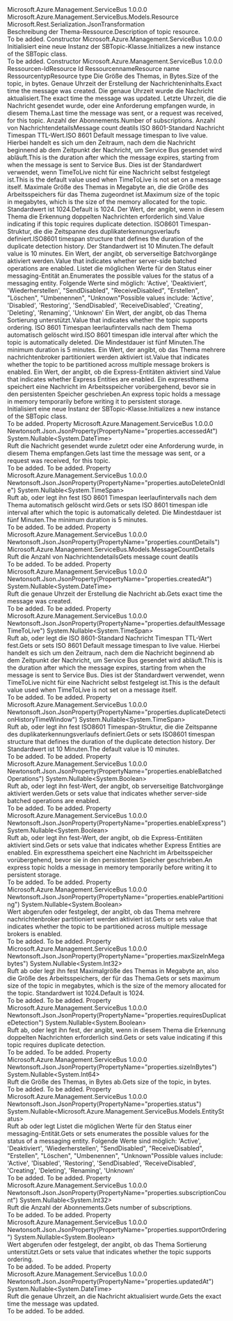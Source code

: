 <Type Name="SBTopic" FullName="Microsoft.Azure.Management.ServiceBus.Models.SBTopic">
  <TypeSignature Language="C#" Value="public class SBTopic : Microsoft.Azure.Management.ServiceBus.Models.Resource" />
  <TypeSignature Language="ILAsm" Value=".class public auto ansi beforefieldinit SBTopic extends Microsoft.Azure.Management.ServiceBus.Models.Resource" />
  <TypeSignature Language="DocId" Value="T:Microsoft.Azure.Management.ServiceBus.Models.SBTopic" />
  <TypeSignature Language="VB.NET" Value="Public Class SBTopic&#xA;Inherits Resource" />
  <TypeSignature Language="F#" Value="type SBTopic = class&#xA;    inherit Resource" />
  <AssemblyInfo>
    <AssemblyName>Microsoft.Azure.Management.ServiceBus</AssemblyName>
    <AssemblyVersion>1.0.0.0</AssemblyVersion>
  </AssemblyInfo>
  <Base>
    <BaseTypeName>Microsoft.Azure.Management.ServiceBus.Models.Resource</BaseTypeName>
  </Base>
  <Interfaces />
  <Attributes>
    <Attribute>
      <AttributeName>Microsoft.Rest.Serialization.JsonTransformation</AttributeName>
    </Attribute>
  </Attributes>
  <Docs>
    <summary>
            <span data-ttu-id="d8782-101">Beschreibung der Thema-Ressource.</span><span class="sxs-lookup"><span data-stu-id="d8782-101">Description of topic resource.</span></span>
            </summary>
    <remarks>To be added.</remarks>
  </Docs>
  <Members>
    <Member MemberName=".ctor">
      <MemberSignature Language="C#" Value="public SBTopic ();" />
      <MemberSignature Language="ILAsm" Value=".method public hidebysig specialname rtspecialname instance void .ctor() cil managed" />
      <MemberSignature Language="DocId" Value="M:Microsoft.Azure.Management.ServiceBus.Models.SBTopic.#ctor" />
      <MemberSignature Language="VB.NET" Value="Public Sub New ()" />
      <MemberType>Constructor</MemberType>
      <AssemblyInfo>
        <AssemblyName>Microsoft.Azure.Management.ServiceBus</AssemblyName>
        <AssemblyVersion>1.0.0.0</AssemblyVersion>
      </AssemblyInfo>
      <Parameters />
      <Docs>
        <summary>
            <span data-ttu-id="d8782-102">Initialisiert eine neue Instanz der SBTopic-Klasse.</span><span class="sxs-lookup"><span data-stu-id="d8782-102">Initializes a new instance of the SBTopic class.</span></span>
            </summary>
        <remarks>To be added.</remarks>
      </Docs>
    </Member>
    <Member MemberName=".ctor">
      <MemberSignature Language="C#" Value="public SBTopic (string id = null, string name = null, string type = null, Nullable&lt;long&gt; sizeInBytes = null, Nullable&lt;DateTime&gt; createdAt = null, Nullable&lt;DateTime&gt; updatedAt = null, Nullable&lt;DateTime&gt; accessedAt = null, Nullable&lt;int&gt; subscriptionCount = null, Microsoft.Azure.Management.ServiceBus.Models.MessageCountDetails countDetails = null, Nullable&lt;TimeSpan&gt; defaultMessageTimeToLive = null, Nullable&lt;int&gt; maxSizeInMegabytes = null, Nullable&lt;bool&gt; requiresDuplicateDetection = null, Nullable&lt;TimeSpan&gt; duplicateDetectionHistoryTimeWindow = null, Nullable&lt;bool&gt; enableBatchedOperations = null, Nullable&lt;Microsoft.Azure.Management.ServiceBus.Models.EntityStatus&gt; status = null, Nullable&lt;bool&gt; supportOrdering = null, Nullable&lt;TimeSpan&gt; autoDeleteOnIdle = null, Nullable&lt;bool&gt; enablePartitioning = null, Nullable&lt;bool&gt; enableExpress = null);" />
      <MemberSignature Language="ILAsm" Value=".method public hidebysig specialname rtspecialname instance void .ctor(string id, string name, string type, valuetype System.Nullable`1&lt;int64&gt; sizeInBytes, valuetype System.Nullable`1&lt;valuetype System.DateTime&gt; createdAt, valuetype System.Nullable`1&lt;valuetype System.DateTime&gt; updatedAt, valuetype System.Nullable`1&lt;valuetype System.DateTime&gt; accessedAt, valuetype System.Nullable`1&lt;int32&gt; subscriptionCount, class Microsoft.Azure.Management.ServiceBus.Models.MessageCountDetails countDetails, valuetype System.Nullable`1&lt;valuetype System.TimeSpan&gt; defaultMessageTimeToLive, valuetype System.Nullable`1&lt;int32&gt; maxSizeInMegabytes, valuetype System.Nullable`1&lt;bool&gt; requiresDuplicateDetection, valuetype System.Nullable`1&lt;valuetype System.TimeSpan&gt; duplicateDetectionHistoryTimeWindow, valuetype System.Nullable`1&lt;bool&gt; enableBatchedOperations, valuetype System.Nullable`1&lt;valuetype Microsoft.Azure.Management.ServiceBus.Models.EntityStatus&gt; status, valuetype System.Nullable`1&lt;bool&gt; supportOrdering, valuetype System.Nullable`1&lt;valuetype System.TimeSpan&gt; autoDeleteOnIdle, valuetype System.Nullable`1&lt;bool&gt; enablePartitioning, valuetype System.Nullable`1&lt;bool&gt; enableExpress) cil managed" />
      <MemberSignature Language="DocId" Value="M:Microsoft.Azure.Management.ServiceBus.Models.SBTopic.#ctor(System.String,System.String,System.String,System.Nullable{System.Int64},System.Nullable{System.DateTime},System.Nullable{System.DateTime},System.Nullable{System.DateTime},System.Nullable{System.Int32},Microsoft.Azure.Management.ServiceBus.Models.MessageCountDetails,System.Nullable{System.TimeSpan},System.Nullable{System.Int32},System.Nullable{System.Boolean},System.Nullable{System.TimeSpan},System.Nullable{System.Boolean},System.Nullable{Microsoft.Azure.Management.ServiceBus.Models.EntityStatus},System.Nullable{System.Boolean},System.Nullable{System.TimeSpan},System.Nullable{System.Boolean},System.Nullable{System.Boolean})" />
      <MemberSignature Language="VB.NET" Value="Public Sub New (Optional id As String = null, Optional name As String = null, Optional type As String = null, Optional sizeInBytes As Nullable(Of Long) = null, Optional createdAt As Nullable(Of DateTime) = null, Optional updatedAt As Nullable(Of DateTime) = null, Optional accessedAt As Nullable(Of DateTime) = null, Optional subscriptionCount As Nullable(Of Integer) = null, Optional countDetails As MessageCountDetails = null, Optional defaultMessageTimeToLive As Nullable(Of TimeSpan) = null, Optional maxSizeInMegabytes As Nullable(Of Integer) = null, Optional requiresDuplicateDetection As Nullable(Of Boolean) = null, Optional duplicateDetectionHistoryTimeWindow As Nullable(Of TimeSpan) = null, Optional enableBatchedOperations As Nullable(Of Boolean) = null, Optional status As Nullable(Of EntityStatus) = null, Optional supportOrdering As Nullable(Of Boolean) = null, Optional autoDeleteOnIdle As Nullable(Of TimeSpan) = null, Optional enablePartitioning As Nullable(Of Boolean) = null, Optional enableExpress As Nullable(Of Boolean) = null)" />
      <MemberSignature Language="F#" Value="new Microsoft.Azure.Management.ServiceBus.Models.SBTopic : string * string * string * Nullable&lt;int64&gt; * Nullable&lt;DateTime&gt; * Nullable&lt;DateTime&gt; * Nullable&lt;DateTime&gt; * Nullable&lt;int&gt; * Microsoft.Azure.Management.ServiceBus.Models.MessageCountDetails * Nullable&lt;TimeSpan&gt; * Nullable&lt;int&gt; * Nullable&lt;bool&gt; * Nullable&lt;TimeSpan&gt; * Nullable&lt;bool&gt; * Nullable&lt;Microsoft.Azure.Management.ServiceBus.Models.EntityStatus&gt; * Nullable&lt;bool&gt; * Nullable&lt;TimeSpan&gt; * Nullable&lt;bool&gt; * Nullable&lt;bool&gt; -&gt; Microsoft.Azure.Management.ServiceBus.Models.SBTopic" Usage="new Microsoft.Azure.Management.ServiceBus.Models.SBTopic (id, name, type, sizeInBytes, createdAt, updatedAt, accessedAt, subscriptionCount, countDetails, defaultMessageTimeToLive, maxSizeInMegabytes, requiresDuplicateDetection, duplicateDetectionHistoryTimeWindow, enableBatchedOperations, status, supportOrdering, autoDeleteOnIdle, enablePartitioning, enableExpress)" />
      <MemberType>Constructor</MemberType>
      <AssemblyInfo>
        <AssemblyName>Microsoft.Azure.Management.ServiceBus</AssemblyName>
        <AssemblyVersion>1.0.0.0</AssemblyVersion>
      </AssemblyInfo>
      <Parameters>
        <Parameter Name="id" Type="System.String" />
        <Parameter Name="name" Type="System.String" />
        <Parameter Name="type" Type="System.String" />
        <Parameter Name="sizeInBytes" Type="System.Nullable&lt;System.Int64&gt;" />
        <Parameter Name="createdAt" Type="System.Nullable&lt;System.DateTime&gt;" />
        <Parameter Name="updatedAt" Type="System.Nullable&lt;System.DateTime&gt;" />
        <Parameter Name="accessedAt" Type="System.Nullable&lt;System.DateTime&gt;" />
        <Parameter Name="subscriptionCount" Type="System.Nullable&lt;System.Int32&gt;" />
        <Parameter Name="countDetails" Type="Microsoft.Azure.Management.ServiceBus.Models.MessageCountDetails" />
        <Parameter Name="defaultMessageTimeToLive" Type="System.Nullable&lt;System.TimeSpan&gt;" />
        <Parameter Name="maxSizeInMegabytes" Type="System.Nullable&lt;System.Int32&gt;" />
        <Parameter Name="requiresDuplicateDetection" Type="System.Nullable&lt;System.Boolean&gt;" />
        <Parameter Name="duplicateDetectionHistoryTimeWindow" Type="System.Nullable&lt;System.TimeSpan&gt;" />
        <Parameter Name="enableBatchedOperations" Type="System.Nullable&lt;System.Boolean&gt;" />
        <Parameter Name="status" Type="System.Nullable&lt;Microsoft.Azure.Management.ServiceBus.Models.EntityStatus&gt;" />
        <Parameter Name="supportOrdering" Type="System.Nullable&lt;System.Boolean&gt;" />
        <Parameter Name="autoDeleteOnIdle" Type="System.Nullable&lt;System.TimeSpan&gt;" />
        <Parameter Name="enablePartitioning" Type="System.Nullable&lt;System.Boolean&gt;" />
        <Parameter Name="enableExpress" Type="System.Nullable&lt;System.Boolean&gt;" />
      </Parameters>
      <Docs>
        <param name="id"><span data-ttu-id="d8782-103">Ressourcen-Id</span><span class="sxs-lookup"><span data-stu-id="d8782-103">Resource Id</span></span></param>
        <param name="name"><span data-ttu-id="d8782-104">Ressourcenname</span><span class="sxs-lookup"><span data-stu-id="d8782-104">Resource name</span></span></param>
        <param name="type"><span data-ttu-id="d8782-105">Ressourcentyp</span><span class="sxs-lookup"><span data-stu-id="d8782-105">Resource type</span></span></param>
        <param name="sizeInBytes"><span data-ttu-id="d8782-106">Die Größe des Themas, in Bytes.</span><span class="sxs-lookup"><span data-stu-id="d8782-106">Size of the topic, in bytes.</span></span></param>
        <param name="createdAt"><span data-ttu-id="d8782-107">Genaue Uhrzeit der Erstellung der Nachrichteninhalts.</span><span class="sxs-lookup"><span data-stu-id="d8782-107">Exact time the message was created.</span></span></param>
        <param name="updatedAt"><span data-ttu-id="d8782-108">Die genaue Uhrzeit wurde die Nachricht aktualisiert.</span><span class="sxs-lookup"><span data-stu-id="d8782-108">The exact time the message was updated.</span></span></param>
        <param name="accessedAt"><span data-ttu-id="d8782-109">Letzte Uhrzeit, die die Nachricht gesendet wurde, oder eine Anforderung empfangen wurde, in diesem Thema.</span><span class="sxs-lookup"><span data-stu-id="d8782-109">Last time the message was sent, or a request was received, for this topic.</span></span></param>
        <param name="subscriptionCount"><span data-ttu-id="d8782-110">Anzahl der Abonnements.</span><span class="sxs-lookup"><span data-stu-id="d8782-110">Number of subscriptions.</span></span></param>
        <param name="countDetails"><span data-ttu-id="d8782-111">Anzahl von Nachrichtendetails</span><span class="sxs-lookup"><span data-stu-id="d8782-111">Message count deatils</span></span></param>
        <param name="defaultMessageTimeToLive"><span data-ttu-id="d8782-112">ISO 8601-Standard Nachricht Timespan TTL-Wert.</span><span class="sxs-lookup"><span data-stu-id="d8782-112">ISO 8601 Default message timespan to live value.</span></span> <span data-ttu-id="d8782-113">Hierbei handelt es sich um den Zeitraum, nach dem die Nachricht beginnend ab dem Zeitpunkt der Nachricht, um Service Bus gesendet wird abläuft.</span><span class="sxs-lookup"><span data-stu-id="d8782-113">This is the duration after which the message expires, starting from when the message is sent to Service Bus.</span></span> <span data-ttu-id="d8782-114">Dies ist der Standardwert verwendet, wenn TimeToLive nicht für eine Nachricht selbst festgelegt ist.</span><span class="sxs-lookup"><span data-stu-id="d8782-114">This is the default value used when TimeToLive is not set on a message itself.</span></span></param>
        <param name="maxSizeInMegabytes"><span data-ttu-id="d8782-115">Maximale Größe des Themas in Megabyte an, die die Größe des Arbeitsspeichers für das Thema zugeordnet ist.</span><span class="sxs-lookup"><span data-stu-id="d8782-115">Maximum size of the topic in megabytes, which is the size of the memory allocated for the topic.</span></span>
            <span data-ttu-id="d8782-116">Standardwert ist 1024.</span><span class="sxs-lookup"><span data-stu-id="d8782-116">Default is 1024.</span></span></param>
        <param name="requiresDuplicateDetection"><span data-ttu-id="d8782-117">Der Wert, der angibt, wenn in diesem Thema die Erkennung doppelten Nachrichten erforderlich sind.</span><span class="sxs-lookup"><span data-stu-id="d8782-117">Value indicating if this topic requires duplicate detection.</span></span></param>
        <param name="duplicateDetectionHistoryTimeWindow"><span data-ttu-id="d8782-118">ISO8601 Timespan-Struktur, die die Zeitspanne des duplikaterkennungsverlaufs definiert.</span><span class="sxs-lookup"><span data-stu-id="d8782-118">ISO8601 timespan structure that defines the duration of the duplicate detection history.</span></span> <span data-ttu-id="d8782-119">Der Standardwert ist 10 Minuten.</span><span class="sxs-lookup"><span data-stu-id="d8782-119">The default value is 10 minutes.</span></span></param>
        <param name="enableBatchedOperations"><span data-ttu-id="d8782-120">Ein Wert, der angibt, ob serverseitige Batchvorgänge aktiviert werden.</span><span class="sxs-lookup"><span data-stu-id="d8782-120">Value that indicates whether server-side batched operations are enabled.</span></span></param>
        <param name="status"><span data-ttu-id="d8782-121">Listet die möglichen Werte für den Status einer messaging-Entität an.</span><span class="sxs-lookup"><span data-stu-id="d8782-121">Enumerates the possible values for the status of a messaging entity.</span></span> <span data-ttu-id="d8782-122">Folgende Werte sind möglich: 'Active', 'Deaktiviert', 'Wiederherstellen', "SendDisabled", "ReceiveDisabled", "Erstellen", "Löschen", "Umbenennen", "Unknown"</span><span class="sxs-lookup"><span data-stu-id="d8782-122">Possible values include: 'Active', 'Disabled', 'Restoring', 'SendDisabled', 'ReceiveDisabled', 'Creating', 'Deleting', 'Renaming', 'Unknown'</span></span></param>
        <param name="supportOrdering"><span data-ttu-id="d8782-123">Ein Wert, der angibt, ob das Thema Sortierung unterstützt.</span><span class="sxs-lookup"><span data-stu-id="d8782-123">Value that indicates whether the topic supports ordering.</span></span></param>
        <param name="autoDeleteOnIdle"><span data-ttu-id="d8782-124">ISO 8601 Timespan leerlaufintervalls nach dem Thema automatisch gelöscht wird.</span><span class="sxs-lookup"><span data-stu-id="d8782-124">ISO 8601 timespan idle interval after which the topic is automatically deleted.</span></span> <span data-ttu-id="d8782-125">Die Mindestdauer ist fünf Minuten.</span><span class="sxs-lookup"><span data-stu-id="d8782-125">The minimum duration is 5 minutes.</span></span></param>
        <param name="enablePartitioning"><span data-ttu-id="d8782-126">Ein Wert, der angibt, ob das Thema mehrere nachrichtenbroker partitioniert werden aktiviert ist.</span><span class="sxs-lookup"><span data-stu-id="d8782-126">Value that indicates whether the topic to be partitioned across multiple message brokers is enabled.</span></span></param>
        <param name="enableExpress"><span data-ttu-id="d8782-127">Ein Wert, der angibt, ob die Express-Entitäten aktiviert sind.</span><span class="sxs-lookup"><span data-stu-id="d8782-127">Value that indicates whether Express Entities are enabled.</span></span> <span data-ttu-id="d8782-128">Ein expressthema speichert eine Nachricht im Arbeitsspeicher vorübergehend, bevor sie in den persistenten Speicher geschrieben.</span><span class="sxs-lookup"><span data-stu-id="d8782-128">An express topic holds a message in memory temporarily before writing it to persistent storage.</span></span></param>
        <summary>
            <span data-ttu-id="d8782-129">Initialisiert eine neue Instanz der SBTopic-Klasse.</span><span class="sxs-lookup"><span data-stu-id="d8782-129">Initializes a new instance of the SBTopic class.</span></span>
            </summary>
        <remarks>To be added.</remarks>
      </Docs>
    </Member>
    <Member MemberName="AccessedAt">
      <MemberSignature Language="C#" Value="public Nullable&lt;DateTime&gt; AccessedAt { get; }" />
      <MemberSignature Language="ILAsm" Value=".property instance valuetype System.Nullable`1&lt;valuetype System.DateTime&gt; AccessedAt" />
      <MemberSignature Language="DocId" Value="P:Microsoft.Azure.Management.ServiceBus.Models.SBTopic.AccessedAt" />
      <MemberSignature Language="VB.NET" Value="Public ReadOnly Property AccessedAt As Nullable(Of DateTime)" />
      <MemberSignature Language="F#" Value="member this.AccessedAt : Nullable&lt;DateTime&gt;" Usage="Microsoft.Azure.Management.ServiceBus.Models.SBTopic.AccessedAt" />
      <MemberType>Property</MemberType>
      <AssemblyInfo>
        <AssemblyName>Microsoft.Azure.Management.ServiceBus</AssemblyName>
        <AssemblyVersion>1.0.0.0</AssemblyVersion>
      </AssemblyInfo>
      <Attributes>
        <Attribute>
          <AttributeName>Newtonsoft.Json.JsonProperty(PropertyName="properties.accessedAt")</AttributeName>
        </Attribute>
      </Attributes>
      <ReturnValue>
        <ReturnType>System.Nullable&lt;System.DateTime&gt;</ReturnType>
      </ReturnValue>
      <Docs>
        <summary>
            <span data-ttu-id="d8782-130">Ruft die Nachricht gesendet wurde zuletzt oder eine Anforderung wurde, in diesem Thema empfangen.</span><span class="sxs-lookup"><span data-stu-id="d8782-130">Gets last time the message was sent, or a request was received, for this topic.</span></span>
            </summary>
        <value>To be added.</value>
        <remarks>To be added.</remarks>
      </Docs>
    </Member>
    <Member MemberName="AutoDeleteOnIdle">
      <MemberSignature Language="C#" Value="public Nullable&lt;TimeSpan&gt; AutoDeleteOnIdle { get; set; }" />
      <MemberSignature Language="ILAsm" Value=".property instance valuetype System.Nullable`1&lt;valuetype System.TimeSpan&gt; AutoDeleteOnIdle" />
      <MemberSignature Language="DocId" Value="P:Microsoft.Azure.Management.ServiceBus.Models.SBTopic.AutoDeleteOnIdle" />
      <MemberSignature Language="VB.NET" Value="Public Property AutoDeleteOnIdle As Nullable(Of TimeSpan)" />
      <MemberSignature Language="F#" Value="member this.AutoDeleteOnIdle : Nullable&lt;TimeSpan&gt; with get, set" Usage="Microsoft.Azure.Management.ServiceBus.Models.SBTopic.AutoDeleteOnIdle" />
      <MemberType>Property</MemberType>
      <AssemblyInfo>
        <AssemblyName>Microsoft.Azure.Management.ServiceBus</AssemblyName>
        <AssemblyVersion>1.0.0.0</AssemblyVersion>
      </AssemblyInfo>
      <Attributes>
        <Attribute>
          <AttributeName>Newtonsoft.Json.JsonProperty(PropertyName="properties.autoDeleteOnIdle")</AttributeName>
        </Attribute>
      </Attributes>
      <ReturnValue>
        <ReturnType>System.Nullable&lt;System.TimeSpan&gt;</ReturnType>
      </ReturnValue>
      <Docs>
        <summary>
            <span data-ttu-id="d8782-131">Ruft ab, oder legt ihn fest ISO 8601 Timespan leerlaufintervalls nach dem Thema automatisch gelöscht wird.</span><span class="sxs-lookup"><span data-stu-id="d8782-131">Gets or sets ISO 8601 timespan idle interval after which the topic is automatically deleted.</span></span> <span data-ttu-id="d8782-132">Die Mindestdauer ist fünf Minuten.</span><span class="sxs-lookup"><span data-stu-id="d8782-132">The minimum duration is 5 minutes.</span></span>
            </summary>
        <value>To be added.</value>
        <remarks>To be added.</remarks>
      </Docs>
    </Member>
    <Member MemberName="CountDetails">
      <MemberSignature Language="C#" Value="public Microsoft.Azure.Management.ServiceBus.Models.MessageCountDetails CountDetails { get; }" />
      <MemberSignature Language="ILAsm" Value=".property instance class Microsoft.Azure.Management.ServiceBus.Models.MessageCountDetails CountDetails" />
      <MemberSignature Language="DocId" Value="P:Microsoft.Azure.Management.ServiceBus.Models.SBTopic.CountDetails" />
      <MemberSignature Language="VB.NET" Value="Public ReadOnly Property CountDetails As MessageCountDetails" />
      <MemberSignature Language="F#" Value="member this.CountDetails : Microsoft.Azure.Management.ServiceBus.Models.MessageCountDetails" Usage="Microsoft.Azure.Management.ServiceBus.Models.SBTopic.CountDetails" />
      <MemberType>Property</MemberType>
      <AssemblyInfo>
        <AssemblyName>Microsoft.Azure.Management.ServiceBus</AssemblyName>
        <AssemblyVersion>1.0.0.0</AssemblyVersion>
      </AssemblyInfo>
      <Attributes>
        <Attribute>
          <AttributeName>Newtonsoft.Json.JsonProperty(PropertyName="properties.countDetails")</AttributeName>
        </Attribute>
      </Attributes>
      <ReturnValue>
        <ReturnType>Microsoft.Azure.Management.ServiceBus.Models.MessageCountDetails</ReturnType>
      </ReturnValue>
      <Docs>
        <summary>
            <span data-ttu-id="d8782-133">Ruft die Anzahl von Nachrichtendetails</span><span class="sxs-lookup"><span data-stu-id="d8782-133">Gets message count deatils</span></span>
            </summary>
        <value>To be added.</value>
        <remarks>To be added.</remarks>
      </Docs>
    </Member>
    <Member MemberName="CreatedAt">
      <MemberSignature Language="C#" Value="public Nullable&lt;DateTime&gt; CreatedAt { get; }" />
      <MemberSignature Language="ILAsm" Value=".property instance valuetype System.Nullable`1&lt;valuetype System.DateTime&gt; CreatedAt" />
      <MemberSignature Language="DocId" Value="P:Microsoft.Azure.Management.ServiceBus.Models.SBTopic.CreatedAt" />
      <MemberSignature Language="VB.NET" Value="Public ReadOnly Property CreatedAt As Nullable(Of DateTime)" />
      <MemberSignature Language="F#" Value="member this.CreatedAt : Nullable&lt;DateTime&gt;" Usage="Microsoft.Azure.Management.ServiceBus.Models.SBTopic.CreatedAt" />
      <MemberType>Property</MemberType>
      <AssemblyInfo>
        <AssemblyName>Microsoft.Azure.Management.ServiceBus</AssemblyName>
        <AssemblyVersion>1.0.0.0</AssemblyVersion>
      </AssemblyInfo>
      <Attributes>
        <Attribute>
          <AttributeName>Newtonsoft.Json.JsonProperty(PropertyName="properties.createdAt")</AttributeName>
        </Attribute>
      </Attributes>
      <ReturnValue>
        <ReturnType>System.Nullable&lt;System.DateTime&gt;</ReturnType>
      </ReturnValue>
      <Docs>
        <summary>
            <span data-ttu-id="d8782-134">Ruft die genaue Uhrzeit der Erstellung die Nachricht ab.</span><span class="sxs-lookup"><span data-stu-id="d8782-134">Gets exact time the message was created.</span></span>
            </summary>
        <value>To be added.</value>
        <remarks>To be added.</remarks>
      </Docs>
    </Member>
    <Member MemberName="DefaultMessageTimeToLive">
      <MemberSignature Language="C#" Value="public Nullable&lt;TimeSpan&gt; DefaultMessageTimeToLive { get; set; }" />
      <MemberSignature Language="ILAsm" Value=".property instance valuetype System.Nullable`1&lt;valuetype System.TimeSpan&gt; DefaultMessageTimeToLive" />
      <MemberSignature Language="DocId" Value="P:Microsoft.Azure.Management.ServiceBus.Models.SBTopic.DefaultMessageTimeToLive" />
      <MemberSignature Language="VB.NET" Value="Public Property DefaultMessageTimeToLive As Nullable(Of TimeSpan)" />
      <MemberSignature Language="F#" Value="member this.DefaultMessageTimeToLive : Nullable&lt;TimeSpan&gt; with get, set" Usage="Microsoft.Azure.Management.ServiceBus.Models.SBTopic.DefaultMessageTimeToLive" />
      <MemberType>Property</MemberType>
      <AssemblyInfo>
        <AssemblyName>Microsoft.Azure.Management.ServiceBus</AssemblyName>
        <AssemblyVersion>1.0.0.0</AssemblyVersion>
      </AssemblyInfo>
      <Attributes>
        <Attribute>
          <AttributeName>Newtonsoft.Json.JsonProperty(PropertyName="properties.defaultMessageTimeToLive")</AttributeName>
        </Attribute>
      </Attributes>
      <ReturnValue>
        <ReturnType>System.Nullable&lt;System.TimeSpan&gt;</ReturnType>
      </ReturnValue>
      <Docs>
        <summary>
            <span data-ttu-id="d8782-135">Ruft ab, oder legt die ISO 8601-Standard Nachricht Timespan TTL-Wert fest.</span><span class="sxs-lookup"><span data-stu-id="d8782-135">Gets or sets ISO 8601 Default message timespan to live value.</span></span> <span data-ttu-id="d8782-136">Hierbei handelt es sich um den Zeitraum, nach dem die Nachricht beginnend ab dem Zeitpunkt der Nachricht, um Service Bus gesendet wird abläuft.</span><span class="sxs-lookup"><span data-stu-id="d8782-136">This is the duration after which the message expires, starting from when the message is sent to Service Bus.</span></span> <span data-ttu-id="d8782-137">Dies ist der Standardwert verwendet, wenn TimeToLive nicht für eine Nachricht selbst festgelegt ist.</span><span class="sxs-lookup"><span data-stu-id="d8782-137">This is the default value used when TimeToLive is not set on a message itself.</span></span>
            </summary>
        <value>To be added.</value>
        <remarks>To be added.</remarks>
      </Docs>
    </Member>
    <Member MemberName="DuplicateDetectionHistoryTimeWindow">
      <MemberSignature Language="C#" Value="public Nullable&lt;TimeSpan&gt; DuplicateDetectionHistoryTimeWindow { get; set; }" />
      <MemberSignature Language="ILAsm" Value=".property instance valuetype System.Nullable`1&lt;valuetype System.TimeSpan&gt; DuplicateDetectionHistoryTimeWindow" />
      <MemberSignature Language="DocId" Value="P:Microsoft.Azure.Management.ServiceBus.Models.SBTopic.DuplicateDetectionHistoryTimeWindow" />
      <MemberSignature Language="VB.NET" Value="Public Property DuplicateDetectionHistoryTimeWindow As Nullable(Of TimeSpan)" />
      <MemberSignature Language="F#" Value="member this.DuplicateDetectionHistoryTimeWindow : Nullable&lt;TimeSpan&gt; with get, set" Usage="Microsoft.Azure.Management.ServiceBus.Models.SBTopic.DuplicateDetectionHistoryTimeWindow" />
      <MemberType>Property</MemberType>
      <AssemblyInfo>
        <AssemblyName>Microsoft.Azure.Management.ServiceBus</AssemblyName>
        <AssemblyVersion>1.0.0.0</AssemblyVersion>
      </AssemblyInfo>
      <Attributes>
        <Attribute>
          <AttributeName>Newtonsoft.Json.JsonProperty(PropertyName="properties.duplicateDetectionHistoryTimeWindow")</AttributeName>
        </Attribute>
      </Attributes>
      <ReturnValue>
        <ReturnType>System.Nullable&lt;System.TimeSpan&gt;</ReturnType>
      </ReturnValue>
      <Docs>
        <summary>
            <span data-ttu-id="d8782-138">Ruft ab, oder legt ihn fest ISO8601 Timespan-Struktur, die die Zeitspanne des duplikaterkennungsverlaufs definiert.</span><span class="sxs-lookup"><span data-stu-id="d8782-138">Gets or sets ISO8601 timespan structure that defines the duration of the duplicate detection history.</span></span> <span data-ttu-id="d8782-139">Der Standardwert ist 10 Minuten.</span><span class="sxs-lookup"><span data-stu-id="d8782-139">The default value is 10 minutes.</span></span>
            </summary>
        <value>To be added.</value>
        <remarks>To be added.</remarks>
      </Docs>
    </Member>
    <Member MemberName="EnableBatchedOperations">
      <MemberSignature Language="C#" Value="public Nullable&lt;bool&gt; EnableBatchedOperations { get; set; }" />
      <MemberSignature Language="ILAsm" Value=".property instance valuetype System.Nullable`1&lt;bool&gt; EnableBatchedOperations" />
      <MemberSignature Language="DocId" Value="P:Microsoft.Azure.Management.ServiceBus.Models.SBTopic.EnableBatchedOperations" />
      <MemberSignature Language="VB.NET" Value="Public Property EnableBatchedOperations As Nullable(Of Boolean)" />
      <MemberSignature Language="F#" Value="member this.EnableBatchedOperations : Nullable&lt;bool&gt; with get, set" Usage="Microsoft.Azure.Management.ServiceBus.Models.SBTopic.EnableBatchedOperations" />
      <MemberType>Property</MemberType>
      <AssemblyInfo>
        <AssemblyName>Microsoft.Azure.Management.ServiceBus</AssemblyName>
        <AssemblyVersion>1.0.0.0</AssemblyVersion>
      </AssemblyInfo>
      <Attributes>
        <Attribute>
          <AttributeName>Newtonsoft.Json.JsonProperty(PropertyName="properties.enableBatchedOperations")</AttributeName>
        </Attribute>
      </Attributes>
      <ReturnValue>
        <ReturnType>System.Nullable&lt;System.Boolean&gt;</ReturnType>
      </ReturnValue>
      <Docs>
        <summary>
            <span data-ttu-id="d8782-140">Ruft ab, oder legt ihn fest-Wert, der angibt, ob serverseitige Batchvorgänge aktiviert werden.</span><span class="sxs-lookup"><span data-stu-id="d8782-140">Gets or sets value that indicates whether server-side batched operations are enabled.</span></span>
            </summary>
        <value>To be added.</value>
        <remarks>To be added.</remarks>
      </Docs>
    </Member>
    <Member MemberName="EnableExpress">
      <MemberSignature Language="C#" Value="public Nullable&lt;bool&gt; EnableExpress { get; set; }" />
      <MemberSignature Language="ILAsm" Value=".property instance valuetype System.Nullable`1&lt;bool&gt; EnableExpress" />
      <MemberSignature Language="DocId" Value="P:Microsoft.Azure.Management.ServiceBus.Models.SBTopic.EnableExpress" />
      <MemberSignature Language="VB.NET" Value="Public Property EnableExpress As Nullable(Of Boolean)" />
      <MemberSignature Language="F#" Value="member this.EnableExpress : Nullable&lt;bool&gt; with get, set" Usage="Microsoft.Azure.Management.ServiceBus.Models.SBTopic.EnableExpress" />
      <MemberType>Property</MemberType>
      <AssemblyInfo>
        <AssemblyName>Microsoft.Azure.Management.ServiceBus</AssemblyName>
        <AssemblyVersion>1.0.0.0</AssemblyVersion>
      </AssemblyInfo>
      <Attributes>
        <Attribute>
          <AttributeName>Newtonsoft.Json.JsonProperty(PropertyName="properties.enableExpress")</AttributeName>
        </Attribute>
      </Attributes>
      <ReturnValue>
        <ReturnType>System.Nullable&lt;System.Boolean&gt;</ReturnType>
      </ReturnValue>
      <Docs>
        <summary>
            <span data-ttu-id="d8782-141">Ruft ab, oder legt ihn fest-Wert, der angibt, ob die Express-Entitäten aktiviert sind.</span><span class="sxs-lookup"><span data-stu-id="d8782-141">Gets or sets value that indicates whether Express Entities are enabled.</span></span> <span data-ttu-id="d8782-142">Ein expressthema speichert eine Nachricht im Arbeitsspeicher vorübergehend, bevor sie in den persistenten Speicher geschrieben.</span><span class="sxs-lookup"><span data-stu-id="d8782-142">An express topic holds a message in memory temporarily before writing it to persistent storage.</span></span>
            </summary>
        <value>To be added.</value>
        <remarks>To be added.</remarks>
      </Docs>
    </Member>
    <Member MemberName="EnablePartitioning">
      <MemberSignature Language="C#" Value="public Nullable&lt;bool&gt; EnablePartitioning { get; set; }" />
      <MemberSignature Language="ILAsm" Value=".property instance valuetype System.Nullable`1&lt;bool&gt; EnablePartitioning" />
      <MemberSignature Language="DocId" Value="P:Microsoft.Azure.Management.ServiceBus.Models.SBTopic.EnablePartitioning" />
      <MemberSignature Language="VB.NET" Value="Public Property EnablePartitioning As Nullable(Of Boolean)" />
      <MemberSignature Language="F#" Value="member this.EnablePartitioning : Nullable&lt;bool&gt; with get, set" Usage="Microsoft.Azure.Management.ServiceBus.Models.SBTopic.EnablePartitioning" />
      <MemberType>Property</MemberType>
      <AssemblyInfo>
        <AssemblyName>Microsoft.Azure.Management.ServiceBus</AssemblyName>
        <AssemblyVersion>1.0.0.0</AssemblyVersion>
      </AssemblyInfo>
      <Attributes>
        <Attribute>
          <AttributeName>Newtonsoft.Json.JsonProperty(PropertyName="properties.enablePartitioning")</AttributeName>
        </Attribute>
      </Attributes>
      <ReturnValue>
        <ReturnType>System.Nullable&lt;System.Boolean&gt;</ReturnType>
      </ReturnValue>
      <Docs>
        <summary>
            <span data-ttu-id="d8782-143">Wert abgerufen oder festgelegt, der angibt, ob das Thema mehrere nachrichtenbroker partitioniert werden aktiviert ist.</span><span class="sxs-lookup"><span data-stu-id="d8782-143">Gets or sets value that indicates whether the topic to be partitioned across multiple message brokers is enabled.</span></span>
            </summary>
        <value>To be added.</value>
        <remarks>To be added.</remarks>
      </Docs>
    </Member>
    <Member MemberName="MaxSizeInMegabytes">
      <MemberSignature Language="C#" Value="public Nullable&lt;int&gt; MaxSizeInMegabytes { get; set; }" />
      <MemberSignature Language="ILAsm" Value=".property instance valuetype System.Nullable`1&lt;int32&gt; MaxSizeInMegabytes" />
      <MemberSignature Language="DocId" Value="P:Microsoft.Azure.Management.ServiceBus.Models.SBTopic.MaxSizeInMegabytes" />
      <MemberSignature Language="VB.NET" Value="Public Property MaxSizeInMegabytes As Nullable(Of Integer)" />
      <MemberSignature Language="F#" Value="member this.MaxSizeInMegabytes : Nullable&lt;int&gt; with get, set" Usage="Microsoft.Azure.Management.ServiceBus.Models.SBTopic.MaxSizeInMegabytes" />
      <MemberType>Property</MemberType>
      <AssemblyInfo>
        <AssemblyName>Microsoft.Azure.Management.ServiceBus</AssemblyName>
        <AssemblyVersion>1.0.0.0</AssemblyVersion>
      </AssemblyInfo>
      <Attributes>
        <Attribute>
          <AttributeName>Newtonsoft.Json.JsonProperty(PropertyName="properties.maxSizeInMegabytes")</AttributeName>
        </Attribute>
      </Attributes>
      <ReturnValue>
        <ReturnType>System.Nullable&lt;System.Int32&gt;</ReturnType>
      </ReturnValue>
      <Docs>
        <summary>
            <span data-ttu-id="d8782-144">Ruft ab oder legt ihn fest Maximalgröße des Themas in Megabyte an, also die Größe des Arbeitsspeichers, der für das Thema.</span><span class="sxs-lookup"><span data-stu-id="d8782-144">Gets or sets maximum size of the topic in megabytes, which is the size of the memory allocated for the topic.</span></span> <span data-ttu-id="d8782-145">Standardwert ist 1024.</span><span class="sxs-lookup"><span data-stu-id="d8782-145">Default is 1024.</span></span>
            </summary>
        <value>To be added.</value>
        <remarks>To be added.</remarks>
      </Docs>
    </Member>
    <Member MemberName="RequiresDuplicateDetection">
      <MemberSignature Language="C#" Value="public Nullable&lt;bool&gt; RequiresDuplicateDetection { get; set; }" />
      <MemberSignature Language="ILAsm" Value=".property instance valuetype System.Nullable`1&lt;bool&gt; RequiresDuplicateDetection" />
      <MemberSignature Language="DocId" Value="P:Microsoft.Azure.Management.ServiceBus.Models.SBTopic.RequiresDuplicateDetection" />
      <MemberSignature Language="VB.NET" Value="Public Property RequiresDuplicateDetection As Nullable(Of Boolean)" />
      <MemberSignature Language="F#" Value="member this.RequiresDuplicateDetection : Nullable&lt;bool&gt; with get, set" Usage="Microsoft.Azure.Management.ServiceBus.Models.SBTopic.RequiresDuplicateDetection" />
      <MemberType>Property</MemberType>
      <AssemblyInfo>
        <AssemblyName>Microsoft.Azure.Management.ServiceBus</AssemblyName>
        <AssemblyVersion>1.0.0.0</AssemblyVersion>
      </AssemblyInfo>
      <Attributes>
        <Attribute>
          <AttributeName>Newtonsoft.Json.JsonProperty(PropertyName="properties.requiresDuplicateDetection")</AttributeName>
        </Attribute>
      </Attributes>
      <ReturnValue>
        <ReturnType>System.Nullable&lt;System.Boolean&gt;</ReturnType>
      </ReturnValue>
      <Docs>
        <summary>
            <span data-ttu-id="d8782-146">Ruft ab, oder legt ihn fest, der angibt, wenn in diesem Thema die Erkennung doppelten Nachrichten erforderlich sind.</span><span class="sxs-lookup"><span data-stu-id="d8782-146">Gets or sets value indicating if this topic requires duplicate detection.</span></span>
            </summary>
        <value>To be added.</value>
        <remarks>To be added.</remarks>
      </Docs>
    </Member>
    <Member MemberName="SizeInBytes">
      <MemberSignature Language="C#" Value="public Nullable&lt;long&gt; SizeInBytes { get; }" />
      <MemberSignature Language="ILAsm" Value=".property instance valuetype System.Nullable`1&lt;int64&gt; SizeInBytes" />
      <MemberSignature Language="DocId" Value="P:Microsoft.Azure.Management.ServiceBus.Models.SBTopic.SizeInBytes" />
      <MemberSignature Language="VB.NET" Value="Public ReadOnly Property SizeInBytes As Nullable(Of Long)" />
      <MemberSignature Language="F#" Value="member this.SizeInBytes : Nullable&lt;int64&gt;" Usage="Microsoft.Azure.Management.ServiceBus.Models.SBTopic.SizeInBytes" />
      <MemberType>Property</MemberType>
      <AssemblyInfo>
        <AssemblyName>Microsoft.Azure.Management.ServiceBus</AssemblyName>
        <AssemblyVersion>1.0.0.0</AssemblyVersion>
      </AssemblyInfo>
      <Attributes>
        <Attribute>
          <AttributeName>Newtonsoft.Json.JsonProperty(PropertyName="properties.sizeInBytes")</AttributeName>
        </Attribute>
      </Attributes>
      <ReturnValue>
        <ReturnType>System.Nullable&lt;System.Int64&gt;</ReturnType>
      </ReturnValue>
      <Docs>
        <summary>
            <span data-ttu-id="d8782-147">Ruft die Größe des Themas, in Bytes ab.</span><span class="sxs-lookup"><span data-stu-id="d8782-147">Gets size of the topic, in bytes.</span></span>
            </summary>
        <value>To be added.</value>
        <remarks>To be added.</remarks>
      </Docs>
    </Member>
    <Member MemberName="Status">
      <MemberSignature Language="C#" Value="public Nullable&lt;Microsoft.Azure.Management.ServiceBus.Models.EntityStatus&gt; Status { get; set; }" />
      <MemberSignature Language="ILAsm" Value=".property instance valuetype System.Nullable`1&lt;valuetype Microsoft.Azure.Management.ServiceBus.Models.EntityStatus&gt; Status" />
      <MemberSignature Language="DocId" Value="P:Microsoft.Azure.Management.ServiceBus.Models.SBTopic.Status" />
      <MemberSignature Language="VB.NET" Value="Public Property Status As Nullable(Of EntityStatus)" />
      <MemberSignature Language="F#" Value="member this.Status : Nullable&lt;Microsoft.Azure.Management.ServiceBus.Models.EntityStatus&gt; with get, set" Usage="Microsoft.Azure.Management.ServiceBus.Models.SBTopic.Status" />
      <MemberType>Property</MemberType>
      <AssemblyInfo>
        <AssemblyName>Microsoft.Azure.Management.ServiceBus</AssemblyName>
        <AssemblyVersion>1.0.0.0</AssemblyVersion>
      </AssemblyInfo>
      <Attributes>
        <Attribute>
          <AttributeName>Newtonsoft.Json.JsonProperty(PropertyName="properties.status")</AttributeName>
        </Attribute>
      </Attributes>
      <ReturnValue>
        <ReturnType>System.Nullable&lt;Microsoft.Azure.Management.ServiceBus.Models.EntityStatus&gt;</ReturnType>
      </ReturnValue>
      <Docs>
        <summary>
            <span data-ttu-id="d8782-148">Ruft ab oder legt Listet die möglichen Werte für den Status einer messaging-Entität.</span><span class="sxs-lookup"><span data-stu-id="d8782-148">Gets or sets enumerates the possible values for the status of a messaging entity.</span></span> <span data-ttu-id="d8782-149">Folgende Werte sind möglich: 'Active', 'Deaktiviert', 'Wiederherstellen', "SendDisabled", "ReceiveDisabled", "Erstellen", "Löschen", "Umbenennen", "Unknown"</span><span class="sxs-lookup"><span data-stu-id="d8782-149">Possible values include: 'Active', 'Disabled', 'Restoring', 'SendDisabled', 'ReceiveDisabled', 'Creating', 'Deleting', 'Renaming', 'Unknown'</span></span>
            </summary>
        <value>To be added.</value>
        <remarks>To be added.</remarks>
      </Docs>
    </Member>
    <Member MemberName="SubscriptionCount">
      <MemberSignature Language="C#" Value="public Nullable&lt;int&gt; SubscriptionCount { get; }" />
      <MemberSignature Language="ILAsm" Value=".property instance valuetype System.Nullable`1&lt;int32&gt; SubscriptionCount" />
      <MemberSignature Language="DocId" Value="P:Microsoft.Azure.Management.ServiceBus.Models.SBTopic.SubscriptionCount" />
      <MemberSignature Language="VB.NET" Value="Public ReadOnly Property SubscriptionCount As Nullable(Of Integer)" />
      <MemberSignature Language="F#" Value="member this.SubscriptionCount : Nullable&lt;int&gt;" Usage="Microsoft.Azure.Management.ServiceBus.Models.SBTopic.SubscriptionCount" />
      <MemberType>Property</MemberType>
      <AssemblyInfo>
        <AssemblyName>Microsoft.Azure.Management.ServiceBus</AssemblyName>
        <AssemblyVersion>1.0.0.0</AssemblyVersion>
      </AssemblyInfo>
      <Attributes>
        <Attribute>
          <AttributeName>Newtonsoft.Json.JsonProperty(PropertyName="properties.subscriptionCount")</AttributeName>
        </Attribute>
      </Attributes>
      <ReturnValue>
        <ReturnType>System.Nullable&lt;System.Int32&gt;</ReturnType>
      </ReturnValue>
      <Docs>
        <summary>
            <span data-ttu-id="d8782-150">Ruft die Anzahl der Abonnements.</span><span class="sxs-lookup"><span data-stu-id="d8782-150">Gets number of subscriptions.</span></span>
            </summary>
        <value>To be added.</value>
        <remarks>To be added.</remarks>
      </Docs>
    </Member>
    <Member MemberName="SupportOrdering">
      <MemberSignature Language="C#" Value="public Nullable&lt;bool&gt; SupportOrdering { get; set; }" />
      <MemberSignature Language="ILAsm" Value=".property instance valuetype System.Nullable`1&lt;bool&gt; SupportOrdering" />
      <MemberSignature Language="DocId" Value="P:Microsoft.Azure.Management.ServiceBus.Models.SBTopic.SupportOrdering" />
      <MemberSignature Language="VB.NET" Value="Public Property SupportOrdering As Nullable(Of Boolean)" />
      <MemberSignature Language="F#" Value="member this.SupportOrdering : Nullable&lt;bool&gt; with get, set" Usage="Microsoft.Azure.Management.ServiceBus.Models.SBTopic.SupportOrdering" />
      <MemberType>Property</MemberType>
      <AssemblyInfo>
        <AssemblyName>Microsoft.Azure.Management.ServiceBus</AssemblyName>
        <AssemblyVersion>1.0.0.0</AssemblyVersion>
      </AssemblyInfo>
      <Attributes>
        <Attribute>
          <AttributeName>Newtonsoft.Json.JsonProperty(PropertyName="properties.supportOrdering")</AttributeName>
        </Attribute>
      </Attributes>
      <ReturnValue>
        <ReturnType>System.Nullable&lt;System.Boolean&gt;</ReturnType>
      </ReturnValue>
      <Docs>
        <summary>
            <span data-ttu-id="d8782-151">Wert abgerufen oder festgelegt, der angibt, ob das Thema Sortierung unterstützt.</span><span class="sxs-lookup"><span data-stu-id="d8782-151">Gets or sets value that indicates whether the topic supports ordering.</span></span>
            </summary>
        <value>To be added.</value>
        <remarks>To be added.</remarks>
      </Docs>
    </Member>
    <Member MemberName="UpdatedAt">
      <MemberSignature Language="C#" Value="public Nullable&lt;DateTime&gt; UpdatedAt { get; }" />
      <MemberSignature Language="ILAsm" Value=".property instance valuetype System.Nullable`1&lt;valuetype System.DateTime&gt; UpdatedAt" />
      <MemberSignature Language="DocId" Value="P:Microsoft.Azure.Management.ServiceBus.Models.SBTopic.UpdatedAt" />
      <MemberSignature Language="VB.NET" Value="Public ReadOnly Property UpdatedAt As Nullable(Of DateTime)" />
      <MemberSignature Language="F#" Value="member this.UpdatedAt : Nullable&lt;DateTime&gt;" Usage="Microsoft.Azure.Management.ServiceBus.Models.SBTopic.UpdatedAt" />
      <MemberType>Property</MemberType>
      <AssemblyInfo>
        <AssemblyName>Microsoft.Azure.Management.ServiceBus</AssemblyName>
        <AssemblyVersion>1.0.0.0</AssemblyVersion>
      </AssemblyInfo>
      <Attributes>
        <Attribute>
          <AttributeName>Newtonsoft.Json.JsonProperty(PropertyName="properties.updatedAt")</AttributeName>
        </Attribute>
      </Attributes>
      <ReturnValue>
        <ReturnType>System.Nullable&lt;System.DateTime&gt;</ReturnType>
      </ReturnValue>
      <Docs>
        <summary>
            <span data-ttu-id="d8782-152">Ruft die genaue Uhrzeit, an die Nachricht aktualisiert wurde.</span><span class="sxs-lookup"><span data-stu-id="d8782-152">Gets the exact time the message was updated.</span></span>
            </summary>
        <value>To be added.</value>
        <remarks>To be added.</remarks>
      </Docs>
    </Member>
  </Members>
</Type>